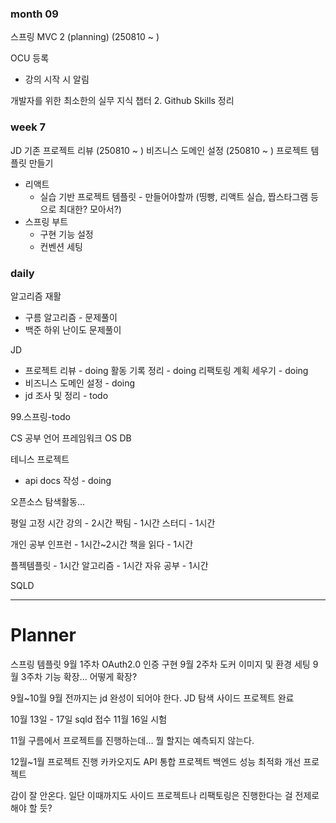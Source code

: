 ### month 09

스프링 MVC 2 (planning) (250810 ~ )

OCU 등록
- 강의 시작 시 알림

개발자를 위한 최소한의 실무 지식 챕터 2.
Github Skills 정리

### week 7
JD
기존 프로젝트 리뷰 (250810 ~ )
비즈니스 도메인 설정 (250810 ~ )
프로젝트 템플릿 만들기
- 리액트
	- 실습 기반 프로젝트 템플릿 - 만들어야할까
	  (띵빵, 리액트 실습, 짭스타그램 등으로 최대한? 모아서?)	
- 스프링 부트
	- 구현 기능 설정
	- 컨벤션 세팅

### daily
알고리즘 재활
- 구름 알고리즘 - 문제풀이
- 백준 하위 난이도 문제풀이

JD
- 프로젝트 리뷰 - doing
  활동 기록 정리 - doing
  리팩토링 계획 세우기 - doing
- 비즈니스 도메인 설정 - doing
- jd 조사 및 정리 - todo

99.스프링-todo

CS 공부
언어
프레임워크
OS
DB

테니스 프로젝트
- api docs 작성 - doing

오픈소스 탐색활동...



평일 고정 시간
강의 - 2시간
짝팀 - 1시간
스터디 - 1시간

개인 공부
인프런 - 1시간~2시간
책을 읽다 - 1시간

플젝템플릿 - 1시간
알고리즘 - 1시간
자유 공부 - 1시간

SQLD


---

# Planner

스프링 템플릿
9월 1주차 OAuth2.0 인증 구현
9월 2주차 도커 이미지 및 환경 세팅
9월 3주차 기능 확장... 어떻게 확장?

9월~10월
9월 전까지는 jd 완성이 되어야 한다.
JD 탐색
사이드 프로젝트 완료

10월 13일 - 17일 sqld 접수
11월 16일 시험

11월
구름에서 프로젝트를 진행하는데... 뭘 할지는 예측되지 않는다.

12월~1월
프로젝트 진행
카카오지도 API 통합 프로젝트
백엔드 성능 최적화 개선 프로젝트

감이 잘 안온다. 일단 이때까지도 사이드 프로젝트나 리팩토링은 진행한다는 걸 전제로 해야 할 듯?
